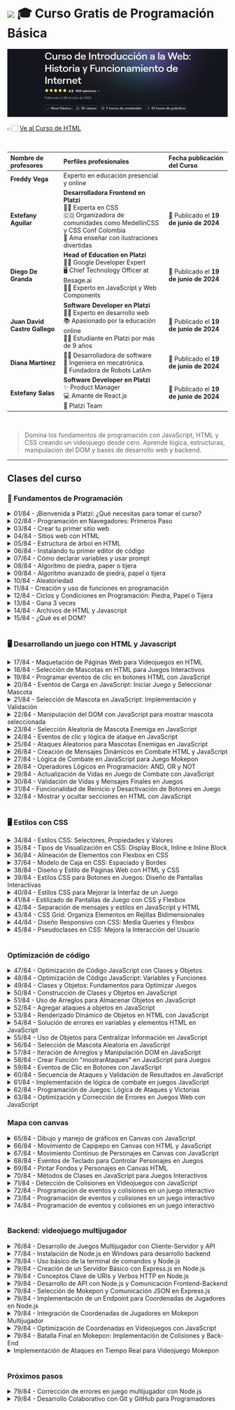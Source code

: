 
# <img width="32px" src="https://static.platzi.com/media/achievements/badge-piezas-programacion-basica-ede320eb-b1a9-4f1c-8b61-dd0502bbe4d3.png"/> 🎓 Curso Gratis de Programación Básica

<img src="./banners-cursos/curso01.jpg"/>

  <br/>

  👉🏻 [Ve al Curso de HTML](https://platzi.com/cursos/programacion-basica)
  
  <br/>

  | Nombre de profesores | Perfiles profesionales | Fecha publicación del Curso |
  | :--- | :--- | :--- |
  | **Freddy Vega** | Experto en educación presencial y online |
  | **Estefany Aguilar** | **Desarrolladora Frontend en Platzi** <br/> 👩‍💻 Experta en CSS <br/> 🇨🇴 Organizadora de comunidades como MedellínCSS y CSS Conf Colombia <br/> 🎨 Ama enseñar con ilustraciones divertidas | 📅 Publicado el **19 de junio de 2024** |
  | **Diego De Granda** | **Head of Education en Platzi** <br/> 👨‍🏫 Google Developer Expert <br/> 🖥️ Chief Technology Officer at Besage.ai <br/> 👨‍💻 Experto en JavaScript y Web Components | 📅 Publicado el **19 de junio de 2024** |
  | **Juan David Castro Gallego** | **Software Developer en Platzi** <br/> 👨‍💻 Experto en desarrollo web <br/> 📚 Apasionado por la educación online <br/> 👨‍🎓 Estudiante en Platzi por más de 9 años | 📅 Publicado el **19 de junio de 2024** |
  | **Diana Martínez** | 👩‍💻 Desarrolladora de software <br/> 🔧 Ingeniera en mecatrónica. <br/> 🤖 Fundadora de Robots LatAm | 📅 Publicado el **19 de junio de 2024** |
  | **Estefany Salas** | **Software Developer en Platzi** <br/> ✨ Product Manager <br/> 💻 Amante de React.js <br/> 💚 Platzi Team | 📅 Publicado el **19 de junio de 2024** |
  <br/>


> Domina los fundamentos de programación con JavaScript, HTML y CSS creando un videojuego desde cero. Aprende lógica, estructuras, manipulación del DOM y bases de desarrollo web y backend.

---

## Clases del curso

### 🗿 Fundamentos de Programación
<details>
  <summary>01/84 - ¡Bienvenida a Platzi: ¿Qué necesitas para tomar el curso?</summary>
  <br/>
</details>

<details>
  <summary>02/84 - Programación en Navegadores: Primeros Paso</summary>
  <br/>

  Si nos regalas solo unos minutos, podemos enseñarte a escribir tus primeras líneas de código 💚 Solo necesitas un navegador de Internet y la voluntad para intentarlo 😉 .

  ## **Abriendo la consola del navegador**

  Primero necesitamos un espacio dónde escribir código. Así que ve a tu navegador favorito (Google chrome, Edge, Firefox, Opera, o el que prefieras) y dirígete a la barra de direcciones (ese lugar donde escribes “`Platzi.com`”).

  Ahí, vas a escribir “**about:blank**” (sin las comillas). Eso hará que la pestaña donde lo escribiste quede vacía. Debería quedar un espacio totalmente blanco. Una vez ahí, vas a hacer **clic derecho** en el espacio en blanco y luego vas a hacer clic en un botón que diga “**inspeccionar**” (algunos navegadores lo llaman “inspect element”).

  Eso abrirá el **inspector de elementos**, un menú donde puedes ver la composición del sitio web dónde estás parado (muchos se espantan cuando lo abren por accidente dentro de un sitio web 😆 Más tarde puedes hacerlo por prueba si quieres 👍).

  El inspector se abre por defecto en una pestaña llamada “elementos” en la parte superior. Lo que estamos buscando está justo al lado: una pestaña llamada “**consola”.**

  Ahí es dónde empezarás a programar 😉

  ![Captura de pantalla que muestra cómo llegar a la consola](https://static.platzi.com/media/articlases/Images/Clase%2001%20-%201.png)

  ## **Tus primeras líneas de código**

  Haz clic en la consola y escribe lo mismo que te indico aquí abajo. **Recuerda pulsar [enter] luego de escribir cada línea para ver el resultado** 🙂

  ```jsx
  1 + 1   //[enter]

  9 - 5   //[enter]

  12 * 4  //[enter]

  30 / 5  //[enter]

  ```

  ![Captura de pantalla de cómo se ven estos cálculos en la consola](https://static.platzi.com/media/articlases/Images/Clase%2001%20-%202.png)

  Seguro ya notaste que puedes usar la consola como una especie de calculadora. Realiza algunos experimentos antes de continuar 😉

  ## **Variables**

  Ahora, ¿qué tal si probamos algo diferente? Ingresa el siguiente código en la consola:

  ```jsx
  a = 1       //[enter]

  b = 2       //[enter]

  c = a - b
  ```

  ¿Qué crees que ocurrirá cuando pulses [enter] en ese último comando? ¡Así es! La consola sustituirá “a” y “b” por sus valores numéricos, y los usará para calcular el valor de “c” 😃

  Esto ocurre porque, cuando la consola recibe el comando “a = 1”, tu computadora guarda en su memoria RAM que la letra “a” vale “1”.

  A esto lo llamamos crear una **variable,** y ocurre siempre que empleas el signo igual (=). En este escenario, a, b y c se convirtieron en variables y puedes emplearlas para calcular cosas más interesantes 🙂 De hecho, no tienes que limitarte a letras. Puedes crear variables tan locas como:

  ```jsx
  perros = 4

  gatos = 3

  totalMascotas = perros + gatos
  ```

  Ojo, en la consola, una vez que declaras una variable, basta con escribirla de nuevo para conocer de nuevo su valor. Prueba escribiendo solamente “c” y pulsando [enter] 😉

  Adelante, experimenta un poco antes de seguir leyendo 😁

  ## **Errores**

  Ahora, ¿crees que la consola solo sabe interpretar números? Probemos esta vez con algo de texto 🙂

  ```jsx
  d = texto
  ```

  Si pulsaste `[enter]` al escribir eso, probablemente la consola te arrojó un error 😅 Verás: la consola te permite darle instrucciones a tu computadora de forma directa. Pero si escribes algo que tu computadora no puede entender, entonces te va a arrojar un error.

  Este error que cometiste es un **error de sintaxis**, y ocurre cuando escribes algo que no sigue las reglas del lenguaje de programación que entiende tu computadora.

  En este caso, nos estamos comunicando con ella usando **JavaScript**. Y en JavaScript, el texto se escribe entre comillas (”).

  ## **Strings**

  Tu computadora no puede entender texto sin ayuda de programas o extensiones. Pero si puede entender caracteres, como letras y símbolos, y **secuencias de caracteres**, como palabras o contraseñas.

  A este tipo de datos se les conoce como **string**. Tu computadora los entiende del mismo modo que entiende a los números, y puedes hacer cosas con ellos como:

  ```jsx
  d = "Hola, "

  e = " ¿cómo estás?"

  profesor = "Freddy"

  f = d + profesor + e

  ```

  Realiza algunos experimentos antes de continuar.

  ## **Funciones**

  Las funciones son una herramienta adicional a nuestra disposición. Estas nos permiten decirle a nuestra computadora: “cuando recibas esta señal, por favor haz esto.”

  Por el momento no te explicaremos como crearlas. Pero si te enseñaremos a usarlas 😉

  El navegador tiene algunas funciones por defecto. Una de ellas se llama “alert()”. Para usarla prueba escribiendo este comando en la consola:

  ```jsx
  alert("¡Estoy programando!")
  ```

  En ese ejemplo, lo que hiciste fue ejecutar la función. Eso se hace escribiendo el nombre de la función (”alert”) seguido por paréntesis con una señal dentro. Esta señal se llama **parámetro.**

  Ojo, esos parámetros generalmente modifican el resultado cuando ejecutas una función. Tú decides cómo funciona cuando las creas, pero algunas funciones usan muchos parámetros, y pueden trabajar sin ningún parámetro.

  Por ejemplo, prueba con:

  ```jsx
  alert()

  ```

  Fíjate en que, **a pesar de no tener parámetros, igual tuvimos que usar los paréntesis**. Esto es importante. Si no usas los paréntesis, la computadora no entiende que quieres ejecutar una función. En cambio, se confunde y piensa que le estás hablando de una variable 😅

  ## **¿Cómo funciona la programación?**

  La consola del navegador es un espacio que nos permite comunicarnos directamente con nuestro computador a través de JavaScript. Cuando creas variables, tu computador guarda la información en la memoria RAM *(Random Access Memory)* dónde la guarda para que accedas a ella siempre que lo necesitas, y la borra al apagar la computadora.

  Todo esto de variables, funciones, strings y demás es lo que está detrás de los sitios web, apps para teléfonos, videojuegos, y todo tipo de software 🙂

  Felicidades por escribir tus primeras líneas de código 🤗 Realiza todos los experimentos que quieras, y nos vemos en la próxima clase para que aprendas a [crear tu primer sitio web](https://platzi.com/clases/3208-programacion-basica/51979-crea-tu-primer-sitio-web/) 😉

  ## **Resumiendo la clase**

  Pero antes de irnos, te dejaré este pequeño resumen para que puedas revisarlo en el futuro:

  💡 Puedes entrar a la **consola** siguiendo los siguientes pasos:

  1. Abre el navegador (Google Chrome, Edge, Firefox, Opera, o el que prefieras).
  2. Escribe “**about:blank**” en la barra de direcciones.
  3. Haz clic derecho en el espacio en blanco, y selecciona “**inspeccionar**” (algunos navegadores lo muestran como “inspect element”). Eso abre el **inspector de elementos**.
  4. dentro del inspector de elementos, dirígete a una pestaña llamada “**consola**”.

  💡 La consola del navegador te permite comunicarte directamente con tu computador a través de un lenguaje de programación llamado **JavaScript.**

  En su forma más básica, puedes utilizarlo para realizar operaciones matemáticas.

  💡 Las **variables** permite almacenar valores para usarlos luego en operaciones variadas y más complejas, sin necesidad de repetirlos una y otra vez.

  Más adelante aprenderás sus reglas de uso. Pero, por los momentos, puedes crearlas en la consola usando este formato:

  ```jsx
  [variable] = [valor]
  ```

  Por ejemplo:

  ```jsx
  a = 1
  ```

  💡 Las variables también pueden almacenar texto. Este tipo de datos se llaman **strings**, y puedes emplearlos siempre y cuando encierres el texto entre comillas.

  Por ejemplo:

  ```jsx
  profesor = “Freddy”
  ```

  💡 Las **funciones** nos permiten indicarle a la computadora que ejecute una serie de pasos cuando se le dé la señal. En esta clase no aprendimos a crearlas, pero si a utilizarlas usando la función “alert()” que viene por defecto con el navegador.

  Para usarla, solo tienes que escribir:

  ```jsx
  alert(”mensaje”)
  ```

  Esto funciona aunque el “mensaje esté en blanco. Pero es importante que escribas los paréntesis, o la función no se ejecutará.

  <aside>

  💡 _Los lenguajes de programación tienen reglas de escrituras. Si te equivocas, la computadora no entenderá lo que dices y te avisará mostrándote un error_.

  </aside>

  Los errores que derivan de errores de escritura en el código se llaman **errores de sintaxis** y son bastante comunes, en especial cuando estás aprendiendo a programar.
</details>


<details>
  <summary>03/84 - Crear tu primer sitio web</summary>
  <br/>
  Un **sitio web** funciona correctamente gracias a la participación de diversos tipos de archivos. Por lo tanto, antes de empezar a crear nuestro primer sitio web debemos repasar un concepto fundamental relacionado con **la estructura de los archivos**.

  Aunque en esta clase generaremos un solo archivo para lanzar nuestro primer sitio web, a lo largo del curso necesitarás crear otros tipos de archivos para su correcto funcionamiento.

  ## **Estructura de un archivo**

  Se trata de uno de los conceptos más fáciles de asimilar en el universo de los sistemas operativos. Nada más debes recordar alguno de tantos archivos que has creado desde que usas un computador.

  Es muy probable que hayas pensado que *carta.docx* o *dibujo.jpg* eran, simplemente, nombres de archivos. Resulta que en esa descripción observamos **la estructura de un archivo**.

  ### Nombre

  Debes tener claro que *nombre* es, apenas, una parte de la estructura de un archivo.

  Los nombres son personalizados y descriptivos. Solo **en algunos casos deberás asignar nombres predefinidos** para que sean leídos automáticamente, como, por ejemplo, cuando produces un sitio web. La página principal, por defecto, debe llamarse *index.html*.

  > Al asignar nombres a los archivos, debemos tener en cuenta una recomendación imprescindible como hispanohablantes: no utilizar caracteres especiales como tildes, comas o la eñe. Tampoco se deben emplear símbolos como &, $, %, !, o ". Por ejemplo, si debes crear una presentación en slides para una fecha especial, es mejor que definas el nombre de la siguiente manera: diaDelNino.pptx
  > 

  Tal como puedes darte cuenta en el ejemplo anterior, no uso ni tilde ni la eñe. Además, también debiste haber notado que no he dejado ningún espacio en el medio. En cambio, he utilizado letras mayúsculas.

  ### Punto (.)

  Por más diminuto que nos parezca, **el punto es un elemento importante dentro de la estructura de un archivo**.

  Este carácter **está presente en las estructuras de archivos de todos los sistemas operativos**. Tanto en Windows como en Mac, Linux, incluso, en Android se usa el punto después del nombre y antes de la extensión.

  ### Extensión

  La extensión de un archivo es el componente que nos permite distinguirlo antes de ejecutarlo. Por ejemplo, si la extensión es *pdf* o *mp4*, sabemos que el primero es un documento y que el segundo es un video. Gracias a la **extensión** conocemos anticipadamente qué aplicación ejecutará el archivo.

  Para el propósito del presente curso, tendremos en cuenta que un navegador como Chrome lee, entre otros archivos, aquellos cuya extensión es *html*. Por esta razón, el primer archivo que crearemos para lanzar un sitio web será uno que termine en *.html*. Pero, antes de todo, es necesario conocer acerca de esta tecnología.

  ## **¿Qué es HTML?**

  HTML es un lenguaje de marcado o de **etiquetas**. Gracias a las etiquetas escritas dentro del archivo .html, puedes ver esta página tal y como está. Las etiquetas html son, algo así, como instrucciones que el navegador debe decodificar. Viene del inglés *HyperText Markup Language*.

  Las traducciones al español tienen leves variaciones. Algunos le llaman “*lenguaje de etiquetas*” o “*marcas de hipertexto*”. Otros, simplemente, “*lenguaje de marcado*”. Un archivo con extensión *HTML* contiene texto plano. **HTML no es un archivo de texto enriquecido** como los que producimos en editores como Microsoft Word. Al crear un archivo HTML no podemos formatear su texto con subrayado o con **negrita** o con diferentes colores.

  En este punto ya te habrás preguntado, ¿por qué veo este texto en negrita y en cursiva en el navegador que solo lee archivos HTML, los cuales son archivos de texto plano?. No te preocupes que no se trata de un engaño, es una buena pregunta.

  La versión actual de HTML incorpora más de un centenar de etiquetas. En este curso utilizaremos algunas de las que más se implementan en un sitio web.

  ## **Configurando mi sistema operativo en modo profesional**

  Ahora que ya sabemos lo importante que son las **extensiones**, estas deben estar siempre visibles en nuestro sistema operativo. Además, en el entorno de la programación, **es una buena práctica tener a la vista las extensiones de los archivos que están en nuestro computador**.

  Por eso vamos a proceder a realizar la primera actividad de esta clase: **activar la función de *Mostrar las extensiones de los archivos*** en tu sistema operativo. Esta es una tarea muy sencilla, aunque varía de acuerdo a la versión de tu sistema operativo. Pero si trabajas en una versión reciente, el proceso es, aún, más sencillo.

  ## **Actividad de la clase**

  Después de que hayas realizado la tarea del paso anterior, realiza lo siguiente:

  1. Crea la carpeta *programar* en el escritorio o en la unidad de tu preferencia y ábrela.
  2. Haz clic secundario, selecciona *Nuevo*, luego *Documento de texto*. Borra todo el texto que te aparece por defecto, es decir el nombre del archivo, el punto y la extensión. Escribe pagina.html (recuerda que no se deben usar tildes).
  3. Haz clic secundario sobre el archivo pagina.html, luego en *Abrir con* y selecciona *Bloc de notas*. No debes abrir el archivo haciendo doble clic. Eso lo haremos después. Al hacer doble clic principal, seguramente el archivo lo abra el navegador predeterminado en tu sistema operativo que puede ser Chrome, Edge o Mozilla. En cualquiera de estos solo verás una página en blanco, puesto que todavía no has ingresado contenido al archivo pagina.html.
  4. Después de abrir el archivo en el *Bloc de notas*, escribe las siguientes líneas de código:

  ```html
  <h1>Mi primer sitio web</h1>
  Hola <strong>querida</strong> clase
  ```

  En este ejemplo observa atentamente aquello que está entre los signos de menor que (<) y mayor que (>). Tanto los signos como lo que está dentro de ellos, conforman una etiqueta.

  1. Ahora guarda los cambios, vuelve a la carpeta *programar* y abre el archivo pagina.html haciendo doble clic.

  Así como estás viendo tu archivo, ya no en el *Bloc de notas*, sino en el navegador, es como puedes comprender poco a poco la manera en que funcionan las etiquetas html.

  En el navegador no observas los signos de menor que y mayor que ni lo que está dentro de estos. Lo que sí ves es texto que tiene un mayor tamaño que otro. Esto se debe a que la etiqueta *h1* viene de Header o título o encabezado. El *1* se relaciona con la jerarquía del título. Si deseas ver subtítulos en tu sitio web, debes insertar la etiqueta *h2*. Ten en cuenta que html tiene hasta la etiqueta *h6*.

  Continúa viendo la siguiente clase de este curso para que conozcas muchas más etiquetas html incluyendo las que debes insertar obligatoriamente en tu sitio web.
</details>


<details>
  <summary>04/84 - Sitios web con HTML</summary>
  <br/>

  Seguro ya sabes que un sitio web es, en su forma más básica, un archivo HTML. Ahora, acompáñame a descubrir el funcionamiento de este lenguaje, y cómo puedes usarlo para empezar a crear sitios web 🙂.

  ## **Fundamentos de HTML**

  El **lenguaje de marcas de hipertexto (HTML)** tiene reglas como cualquier otro lenguaje. Y no son tan complicadas cuando te tomas el tiempo para explorarlas poco a poco 😉

  ### 1️⃣ En HTML la información se organiza con etiquetas

  Estas consisten en una palabra o una letra encerradas entre los símbolos “<” y “>”.

  Ej:

  ```html
  <title>
  ```

  ### 2️⃣ Cada pieza contenida en tu sitio web la encierran etiquetas de apertura y de cierre

  Las etiquetas de cierre tienen un “/” antes de la palabra o letra que compone la etiqueta.

  Ej:

  ```html
  <title>Este es el texto que aparece en la pestaña del navegador</title>

  ```

  ### 3️⃣ Las etiquetas se escriben sin espacios internos ni mayúsculas

  Un error de este estilo (de sintaxis) puede causar que el navegador no entienda la etiqueta.

  ### 4️⃣ Existen algunas etiquetas que se cierran a sí mismas

  Estas generalmente **no tienen contenido**, así que empiezan y terminan con la etiqueta de apertura. Sin embargo, son muy útiles para introducir metadatos, organizar elementos de la página, o importar elementos de otras fuentes.

  [Solo hay 14 de estas etiquetas](https://www.tutorialstonight.com/self-closing-tags-in-html#:~:text=%3Carea%3E%20%2D%20HTML,for%20the%20browsers). Pero las más comunes son:

  | **Etiqueta** | **Uso** |
  | --- | --- |
  | `<br>` | Introduce un salto de línea en la página. |
  | `<img>` | Introduce imágenes a tu sitio web. |
  | `<input>` | Introduce elementos para que el usuario te de información (cómo botones, campos de texto, listas desplegables, entre otros). |
  | `<link>` | Se usa mucho para cargar hojas externas de estilos (archivos “.css”) para definir los estilos de tu sitio web. |
  | `<meta>` | Se usa para darle metadata a tu sitio web (para que el navegador y buscadores cómo google puedan trabajar mejor con él). |

  <aside>
  💡Ojo, hay una variante de HTML llamada XHTML que requiere que estas etiquetas terminen en “/>”. Por ese motivo, muchos developers acostumbran a terminar estas etiquetas de esa manera, incluso en el HTML común y corriente.

  </aside>

  Esto no es obligatorio en el HTML que tú estás aprendiendo ahora, pero es bueno que lo tengas en mente para cuando trabajes con otros developers 👍

  Ej:

  ```html
  <meta charset=""utf-8"" />

  <img src=""./assets/img/Logo.svg"" alt=""Logo de Batata Bit"" />
  ```

  ### 5️⃣ Hay etiquetas cuyo trabajo es contener otras etiquetas

  Cuando esto ocurre, se acostumbra usar la “indentación” de código para distinguir la jerarquía de las etiquetas.

  En palabras más simples: Solo tienes que pulsar la tecla “tab” en las etiquetas hijo para que estas se muevan un poquito hacia la derecha. Eso te ayudará a distinguir a los padres de los hijos con mayor facilidad.

  Ej:

  ```html
  <picture class=""logo"">
      <img src=""./assets/img/Logo.svg"" alt=""Logo de Batata Bit"" />
  </picture>

  ```

  ### 6️⃣ Muchas etiquetas HTML utilizan **atributos**

  Estos son información adicional que se agrega en la etiqueta de apertura para personalizar sus propiedades y funcionalidad.

  Estos siguen el siguiente patrón:

  NombreDelAtributo=”ValorDelAtributo”

  Aprenderás más sobre los atributos poco a poco. Por ahora lo importante es que sepas que existen 👍

  Por cierto, en HTML, la combinación de etiquetas, atributos y contenido recibe el nombre de **elemento**.

  ![Partes de un elemento HTML](https://static.platzi.com/media/articlases/Images/Clase%204%20-%201.png)

  ### 7️⃣ Puedes encontrar una lista completa de las etiquetas HTML que puedes usar

  Con explicaciones y ejemplos de uso, en [este sitio web](https://htmlreference.io/).

  También puedes encontrarlas en referencias oficiales como las de [W3Schools](https://www.w3schools.com/tags/) o [Mozilla Developers](https://developer.mozilla.org/en-US/docs/Web/HTML/Element).

  Las más comunes para escribir son:

  | **Etiqueta** | **Uso** |
  | --- | --- |
  | `<p>` | “Paragraph”, te permite introducir párrafos. |
  | `<a>` | “Anchor”, te permite introducir hipervínculos. |
  | `<b>` | “Bold”, te permite escribir en negritas. |
  | `<i>` | “Italics”, te permite escribir en cursiva. |
  | `<u>` | “Underline”, te permite escribir texto subrayado. |
  | `<ul>` | “Unordered list”, te permite crear una lista desordenada (con puntitos) |
  | `<ol>` | “Ordered list”, te permite introducir una lista ordenada (con números o letras). |
  | `<li>` | “List item”, se colocan dentro de un `<ul>` o un `<ol>`, y se convierten en los elementos de la lista. |
  | `<h1>`, `<h2>`, `<h3>`, `<h4>`, `<h5>`, `<h6>` | “Heading”, insertan títulos y subtítulos en tu sitio web. El número que acompaña a la “h” representa el nivel del título, dónde h1 tiene la mayor jerarquía. |

  ### 8️⃣ Recuerda, **los archivos HTML cargan de arriba hacia abajo, un elemento tras otro**

  Esto significa que el orden en el que escribas el HTML sí importa. Esos son todos por ahora 😁 Recuerda experimentar un poco con las etiquetas que conociste el día de hoy 😉

  Para profundizar un poco más, no te pierdas de la siguiente clase: [Estructura de árbol en HTML](https://platzi.com/clases/3208-programacion-basica/51981-estructura-arbol-html/).

  </details>

  <details>
    <summary>05/84 - Estructura de árbol en HTML</summary>
    <br/>

    El lenguaje de marcas de hipertexto (HTML) se caracteriza porque su estructura es como la de un árbol 🙂 ¿Te animas a aprender cómo funciona? 😉

  Imagina que cada etiqueta es una rama, y que el contenido son hojas. Por lo tanto, algunas etiquetas nacerán dentro de otras etiquetas, y podrías encontrar contenido en alguna de las etiquetas más pequeñas 😉 Ahora, explorémoslas en orden para que entiendas a qué me refiero.

  ## **La regla: `<!DOCTYPE html>`**

  Primero, cada archivo HTML empieza con una etiqueta que se cierra sola. Esto es una convención y no modifica el contenido del sitio, pero es importante que empieces con ella.

  ```html
  <!DOCTYPE html>
  ```

  ## **El árbol: `<html>`**

  Debajo encontrarás el tronco del árbol: la etiqueta `<html>`. Todo el contenido del sitio va dentro de esta etiqueta, y está viene con un atributo que indica el idioma en que está escrito el sitio web.

  ```html
  <!DOCTYPE html>
  <html lang="es">

  </html>

  ```

  Después, el árbol se abre hacia dos secciones principales: la primera es `<head>`, dónde encontrarás la metadata del sitio web. Esta sección te ayudará a decirle al navegador cómo va a mostrar tu sitio web, y también te permite darle información a buscadores como google para que sepan cómo mostrar tu sitio.

  Y la segunda rama principal es `<body>`, donde introducirás el contenido que los usuarios van a ver cuando visiten tu sitio web.

  ```html
  <!DOCTYPE html>
  <html lang="es">
      <head>

      </head>
      <body>

      </body>
  </html>
  ```

  ## **Las raíces: `<head>`**

  La etiqueta `<head>` se parece mucho a las raíces de un árbol: el usuario no puede verlas, pero son fundamentales para que el sitio web funcione.

  Suele contener muchas etiquetas `<meta>` que revelan información sobre el sitio web al navegador y a buscadores como Google.

  También incluye la etiqueta `<title>` que tiene el título del sitio web (que aparece en la pestaña del navegador), y al menos una etiqueta <link> que carga la hoja de estilos de tu sitio web (el archivo “.css”; esto es lo que organiza los elementos de tu sitio web y les da forma y color).

  Aquí abajo te dejo un ejemplo muy común de lo que puedes encontrar en un `<head>`.

  ```html
  <!DOCTYPE html>
  <html lang="es">
      <head>
          <meta/>
          <meta/>
          <meta/>
          <title></title>
          <meta/>
          <link/>
      </head>
      <body>

      </body>
  </html>
  ```

  ## **Las ramas, hojas y flores: `<body>`**
  Mientras tanto, la etiqueta `<body>` contiene todo lo que el usuario puede ver en el sitio web, y también aquello con lo que puede interactuar. Esta puede ser tan compleja y diversa como las ramas de un arbol.

  Si has visitado un sitio web antes, seguro habrás notado que está construido en diferentes secciones, y las más comunes son `<header>`, `<main>`, `<aside>` y `<footer>`.

  ![Estructura común de un sitio web](https://static.platzi.com/media/articlases/Images/Clase%204%20-%202.png)

  ### La etiqueta `<script>`

  Además de esos 4, se acostumbra agregar una etiqueta `<script>` al final de `<body>`. Esta es la que tiene todo el código en JavaScript que introduces en tu sitio web para que haga cosas divertidas 😉

  Probablemente pensaste que esta etiqueta se coloca en `<head>` debido a que su contenido no se muestra al usuario. Y estás en lo cierto 🙂 En realidad funciona por igual tanto en `<head>` como en `<body>`. Pero, antes de decidir dónde colocarla, quiero que pienses en esto:

  ¿Recuerdas que **los archivos HTML cargan progresivamente de arriba a abajo**? Pues, por lo general, el usuario no interactúa con el sitio web hasta que este termina de cargar. Así que dejar `<script>` al final de `<body>` permite que tu sitio web cargue todo el aspecto visual antes de cargar su programa 😉

  Al final queda de tu parte (o de tu equipo de trabajo) decidir dónde colocar `<script>`. Pero es una práctica común dejarlo al final de `<body>` para que el sitio web se muestre más rápido al usuario 🙂

  ```html
  <!DOCTYPE html>
  <html lang="es">
      <head>

      </head>
      <body>
          <header>

          </header>
          <main>

          </main>
          <footer>

          </footer>
          <script></script>
      </body>
  </html>
  ```

  ### HTML semántico

  En este punto, ya puedes introducir etiquetas comunes de escritura como `<p>` o `<ol>`. Sin embargo, existen otras etiquetas que suelen usarse dentro de `<body>` para ordenar aún más la información, lo que beneficia a la accesibilidad, al posicionamiento de tu sitio web en buscadores, y en ocasiones también a la aplicación de estilos.

  Algunas etiquetas comunes de este estilo son:

  | **Etiqueta** | **Uso** |
  | --- | --- |
  | `<nav>` | Se usa para identificar el panel de navegación del sitio, dónde están los links al resto del contenido de tu sitio web. |
  | `<section>` | Se usa para separar un elemento html en secciones, cada una con un propósito. |
  | `<article>` | Se usa para identificar artículos individuales dentro de un sitio web. Se usa mucho para identificar entradas de un blog. |
  | `<figure>` | Se usa como un contenedor de imágenes, para manipular su tamaño con mayor facilidad en CSS, y para agregar un pie de foto. |
  | `<div>` | Este es un comodín. Es un contenedor que puede tener lo que sea dentro. Pero no beneficia la accesibilidad o el posicionamiento en buscadores. |

  Aquí abajo tienes un ejemplo de una estructura de HTML básica sin contenido. Verás que no es tan compleja luego de que conoces los elementos que la componen 😁

  ```html
  <!DOCTYPE html>
  <html lang="es">
      <head>
          <meta/>
          <meta/>
          <meta/>
          <title>Batata Bit</title>
          <meta/>
          <link/>
      </head>
      <body>
          <header>
              <nav>
              </nav>
          </header>
          <main>
              <section>
                  <article>
                  </article>
              </section>
          </main>
          <footer>
              <figure>
                  <img/>
              </figure>
          </footer>
          <script></script>
      </body>
  </html>

  ```

  Por cierto, abajo te dejé el mismo código, pero con atributos 😁 Como hay más texto, quizás pienses que es más “temible” cuando los tiene. Pero la realidad es que los atributos no cambian la estructura, solo agregan información 🙂

  Dale un vistazo para que te vayas acostumbrando a como se ven. Cuando empieces a usarlos te familiarizarás mucho más con ellos 😉

  ```html
  <!DOCTYPE html>
  <html lang="es">
      <head>
          <meta charset="utf-8" />
          <meta name="description" content="La próxima revolución en el intercambio de criptomonedas, Batatabit te ayuda a navegar entre los diferentes precios y tendencias" />
          <meta name="robots" content="index, follow" />
          <title>Batata Bit</title>
          <meta name="viewport" content="width=device-width, initial-scale=1.0" />
          <link rel="stylesheet" href="./styles/mobile.css" />
      </head>
      <body>
          <header class="header">
              <nav>
              </nav>
          </header>
          <main class="main">
              <section class="added-value">
                  <article class="added-value__cards--save-time">
                  </article>
              </section>
          </main>
          <footer>
              <figure class="footer__logo">
                  <img src="./assets/img/FooterLogo.svg" alt="El logo de batatabit" />
              </figure>
          </footer>
          <script src="./src/index.js"></script>
      </body>
  </html>

  ```

  Experimenta un poco con las etiquetas que conociste el día de hoy, y luego continúa tu aprendizaje aprendiendo a instalar tu primer editor de código: [Visual Studio Code](https://platzi.com/clases/3208-programacion-basica/51982-visual-studio-code/).

</details>


<details>
  <summary>06/84 - Instalando tu primer editor de código</summary>
  <br/>

  Si vas a aprender a programar, necesitas un editor de código. Pero ¿Por qué usar uno? ¿Cuál elegir? ¿Y cómo instalarlo? Quédate conmigo y respondamos todas esas preguntas 😉.

  ## **¿Qué es un editor de código?**

  En pocas palabras, un editor de código es un software que te permite escribir y editar código **en texto plano**, a la vez que te brinda herramientas varias para facilitar tu proceso de trabajo.

  El código se escribe en **texto plano**. Es decir, texto simple y sin ningún tipo de formato (como negritas, cursivas y variedades de tamaño o color). Por lo tanto, no puedes escribir código usando software dedicado a aplicar estos formatos en cartas y documentos (como Microsoft word, Google docs, o Pages).

  Así que necesitas un software especializado que te permita escribir texto plano, pero que al mismo tiempo te brinde herramientas para facilitar tu proceso de trabajo. Algunas de estas herramientas son: detector de errores en el código, herramientas para autocompletar, buscar y reemplazar; resaltados varios para facilitar la lectura del código, entre otros.

  Además. algunas de estas herramientas admiten la instalación de extensiones que permiten personalizar y ampliar aún más las capacidades del editor de código. Van desde asistencia con colores y resaltados, a herramientas de comunicación de equipos dentro del editor de código como [CodeStream](https://www.codestream.com/).

  ## **¿Qué editor de código instalo primero?**

  Si estás siguiendo este curso, te recomendamos que empieces probando [Visual Studio Code](https://code.visualstudio.com/).

  Existen muchos editores de código en el mercado, y la mayoría son gratuitos (incluyendo el block de notas o el “notepad” que viene con tu computadora). Sin embargo, Platzi eligió esta para ti porque es gratuita, corre en windows, mac y Linux; y es una de las mejor valoradas en el entorno profesional al momento de lanzar este curso (2022).

  ## **¿Cómo instalar Visual Studio Code?**

  1. Entra al sitio web oficial de [Visual Studio Code](https://code.visualstudio.com/) y descárgalo para tu sistema operativo.
  2. Ejecuta el instalador que se descargó en tu computadora.
  3. Acepta los términos y condiciones (si estás de acuerdo).
  4. Luego tendrás que indicarle al instalador si deseas que realice alguna tarea adicional (abajo te explico qué significan estas opciones), y le das a siguiente.
  5. Finalmente, esperas a que termine la instalación y le das finalizar 🙂

  ### Tareas adicionales durante la instalación de Visual Studio Code

  Te recomendamos habilitar las siguientes opciones: te recomendamos:

  1. Crear el acceso directo en el escritorio (para que puedas abrirlo desde el escritorio con facilidad).
  2. Agregar la acción “abrir en code” a los menu contextuales de archivo y de directorio (Esto te permite abrir archivos y carpetas desde el menú que se abre cuando haces click derecho en ellos).
  3. Registrar Code como editor para los tipos de archivo admitidos (para que tu computadora abra los archivos con Visual Studio Code en lugar del Notepad).
  4. Agregarlo al PATH (para que puedas abrir tus archivos y carpetas fácilmente desde la [terminal y línea de comandos](https://platzi.com/cursos/terminal/)).

  Estas opciones te beneficiarán en tu carrera cómo programador, especialmente si Visual Studio Code se convierte en tu editor de texto preferido.

  ![Vista de la ventana de "Tareas Adicionales" durante la instalación de Visual Studio Code (2022)](https://static.platzi.com/media/articlases/Images/Clase%206%20-%201.png)

  ## **Usando Visual Studio Code por primera vez**

  Solo la práctica te hará un maestro en Visual Studio Code. Sin embargo, déjame darte algunas nociones clave para que empieces a usarlo ahora mismo 👍

  ![Primera impresión de la ventana de Visual Studio Code (2022)](https://static.platzi.com/media/articlases/Images/Clase%206%20-%202.png)

  1. VSCode emplea ventanas al igual que el navegador de internet. Puedes trabajar con varios archivos a la vez desde la misma ventana.
  2. Por defecto, VSCode suele mostrar una ventana de bienvenida y otra con las mejoras de la última versión instalada. Puedes cerrarlas cuando quieras.
  3. Por defecto, VSCode te preguntará si confías en los autores de los archivos que intentes abrir. Esta es una medida de seguridad normal, y se toma para protegerte de archivos ejecutables que puedan puedan perjudicar tu computador.
  4. VSCode tiene un menú superior muy similar a los de otros software, pero también tiene un menú a la izquierda que se distingue por íconos en lugar de palabras. Estos despliegan un panel lateral con diferentes funcionalidades.
  - El primer botón es el explorador de archivos. Si decides abrir una carpeta entera con VSCode, este panel te permite navegar fácilmente por los diferentes archivos que se encuentran dentro de la carpeta.
  - El segundo botón es un buscador. Te permite buscar palabras en cualquiera de los archivos de la carpeta que tienes abierta (y resalta todas sus iteraciones).
  - El tercero tiene que ver con un software de control de versiones (algo indispensable para programar profesionalmente. Más información en el [Curso Profesional de Git y Github](https://platzi.com/cursos/git-github/)).
  - El cuarto es una herramienta interna de VSCode para correr y detectar bugs en el código.
  - El quinto abre un panel dónde podrás buscar e instalar extensiones para tu editor de código.
  1. El editor de VSCode tiene tema oscuro por defecto para que distingas la implementación de colores dentro del código.
  2. VSCode cuenta el número de líneas del archivo que tengas abierto. También destaca la indentación de código, y aplica un código de colores al texto del archivo (que depende de la extensión del archivo).
  3. VSCode emplea una vista miniatura del código en el extremo derecho de la ventana. Puedes usar este para navegar fácilmente por tu código.
  4. Puedes hacer zoom para aumentar el tamaño del código y facilitar su lectura. Puedes lograrlo pulsando Ctrl→”+” y Ctrl→”-”

  ## **Bonus: utf-8**

  El navegador no puede leer acentos y letras “ñ” si no indicas esto en el HTML.

  Es probable que ya te hayas dado cuenta de que estos acentos no se muestran bien cuando cargas el archivo HTML común y corriente en tu navegador. Esto se debe a que los acentos no pertenecen al set de caracteres que carga por defecto el HTML.

  Para usar caracteres comunes del español (como acentos y la letra “ñ”), necesitas activar el Unicode Transformation Format 8 (UTF-8) en tu archivo HTML colocando la siguiente etiqueta `<meta>` en el `<head>` de tu archivo:

  ```html
  <meta charset="utf-8" />
  ```

  Esta se ve así dentro del código:

  ```html
  <!DOCTYPE html>
  <html lang="es">
      <head>
          <meta charset="utf-8" />
      </head>
      <body>

      </body>
  </html>
  ```

  ¿Qué tal si creas un nuevo archivo HTML, pero esta vez desde Visual Studio Code? 🙂

  Experimenta un poco, y nos vemos a continuación en la siguiente clase: [Como declarar variables y usar prompt](https://platzi.com/clases/3208-programacion-basica/51983-prompt/) 😉

</details>



<details>
  <summary>07/84 - Cómo declarar variables y usar prompt</summary>
  <br/>

  Estos dos procesos pueden ser muy útiles cuando estás aprendiendo a programar.

  ## **Cómo declarar variables en JavaScript**

  Sin complicarnos mucho, puedes declarar una variable en JavaScript escribiendo lo siguiente:

  1. La palabra reservada “let”.
  2. El nombre que quieres para tu variable.
  3. El signo “=” para asignar un valor a ese nombre.
  4. El valor que quieres para la variable. Puede ser texto (strings), números, y otras cosas que aprenderás si profundizas un poco más en JavaScript.

  ```jsx
  let a = 1;
  ```

  “Declarar una variable” consiste en reservar un nombre en la memoria de la computadora y asignarle el valor que tú indiques.

  En JavaScript (el lenguaje que entienden los navegadores de internet) hay varias formas de declarar una variable. Sin embargo, cuando estas empezando, puedes declarar variables con “let” sin mayor problema 👍

  ## **Uso de promt()**

  “Prompt()” es una función nativa del navegador. Cuando la usas, esta dispara una pequeña ventana con el texto que indiques entre los paréntesis, dónde le pide al usuario que te entregue alguna información. Por lo tanto, podemos usarla para obtener información del usuario y usarla en otro lugar.

  Ejemplo:

  ```jsx
  let nombre = "";
  nombre = prompt("¿Cuál es tu nombre?");
  alert(nombre + ", Bienvenido a Platzi :)");
  ```

  Prueba a correr ese código en el navegador para que veas lo que ocurre, y animate a experimentar un poco con lo que aprendiste aquí 😊

  Luego, pasa con confianza a la siguiente clase: [Algoritmo de piedra, papel o tijera](https://platzi.com/clases/3208-programacion-basica/51984-algoritmo-de-piedra-papel-o-tijera/).

</details>

<details>
  <summary>08/84 - Algoritmo de piedra, paper o tijera</summary>
  <br/>

  Ahora que conoces lo más básico de programar ¿te animas a crear un pequeño juego de piedra papel o tijera con tu navegador?

  Esta clase requiere que sepas lo fundamental sobre crear archivos HTML y escribir código JavaScript. Si aún no lo sabes, entonces visita [la primera clase del curso](https://platzi.com/clases/3208-programacion-basica/52069-que-es-platzi/) y empieza desde allí 🙂 Esta es la clase número 9 del curso gratis de programación básica de Platzi 💚

  ## **Tips para aprender a programar**

  Ahora, antes de empezar, déjame darte algunos tips que seguro te ayudarán 😉

  ### Escribe comentarios con “//”

  La computadora ignora todo lo que escribas después de un “//” en una línea de código. Así que puedes usar esto para dejar mensajes útiles para ti (o tus compañeros) a lo largo del código.

  Por ejemplo:

  ```jsx
  //RECOGIENDO LA ELECCIÓN DEL JUGADOR
  let eleccionJugador = prompt(); // Aquí el jugador elije piedra, papel o tijera

  ```

  ### Nombra variables

  Se recomienda fuertemente usar nombres que dejen claro el propósito de la variable. Evita usar nombres sencillos como “a”, porque puedes olvidar que es lo que hace cuando trabajas con muchas variables a la vez.

  La práctica más común es utilizar nombres compuestos por varias palabras en Camel Case (sin espacios, empezando en minúscula, y colocando en mayúscula la inicial de todas las palabras después de la primera).

  Ojo, recuerda no emplear acentos ni “ñ” en tu código para evitar errores de lectura.

  Por ejemplo:

  ```jsx
  eleccionUsuario
  nombreUsuario
  primerApellidoUsuario
  fechaNacimientoUsuario
  ```

  ### Utiliza condicionales

  Si lo piensas bien, el juego de piedra, papel y tijera requiere de condiciones como “si el jugador elije piedra y la computadora elije piedra, entonces el jugador gana”.

  Para hacer eso en JavaScript debes seguir una formula sencilla:

  ```jsx
  if ( variableAComparar == ValorDeComparacion ) {
      //Código a ejecutar si la condición se cumple
  }
  else if ( variableAComparar == ValorDeComparacion2 ) {
      //Código a ejecutar si la condición 1 no se cumple, pero la segunda sí
  }
  else ( variableAComparar == ValorDeComparacion3 ) {
      //Código a ejecutar si ninguna condición se cumple
  }
  ```

  En resumen:

  1. Usas `if` para evaluar la primera condición. `else if`, para evaluar más condiciones si la primera no se cumple, y `else` para decir lo que ocurrirá si ninguna otra condición se cumple.
  2. Entre los paréntesis escribes la condición que deseas evaluar. Por lo general se compara una variable con un valor.
  3. Recuerda que `=` se utiliza para asignar valores a las variables. Si deseas comparar variables con valores dentro de un `if`, entonces debes emplear un `==`. También puedes emplear un `===`si quieres comparar tanto el valor como el tipo de dato (número, string, o *boolean).
  4. El código que escribas entre `{}` es el código que se va a ejecutar si la condición entre paréntesis se cumple.

  💡 Los datos tipo **Boolean** son datos “Verdadero o falso”. Puedes escribirlos como `true` / `false` o 1 / 0. Por lo regular son muy útiles 👍

  ## **Escribiendo el algoritmo**

  Esto lo vamos a hacer en dos partes. Y lo primero es crear el archivo HTML dónde vamos a escribir nuestro código, abrirlo en nuestro editor de código, y escribir la base en HTML.

  Intenta hacerlo sin ayuda 😉 Y si te pierdes, aquí te dejo el código que deberías preparar de primeras.

  ```html
  <!DOCTYPE html>
  <html>
      <head>
          <meta charset="utf-8" />
          <title>Algoritmo piedra, papel o tijera</title>
          <script>

          </script>
      </head>
      <body>
          <h1>Piedra, papel o tijera</h1>
      </body>
  </html>
  ```

  Luego escribiremos un código que nos permita saber si el jugador elije piedra papel o tijera. Intenta crear una variable que capture la elección del jugador usando un `prompt()`. Explícale que escriba 1 para piedra, 2 para papel o 3 para tijera, y luego recuérdale el número que eligió con un `alert()`.

  Intenta hacerlo sin ver la solución. Cuando termines, compara lo que obtuviste con el código de abajo y sigue leyendo:

  ```html
  <!DOCTYPE html>
  <html>
      <head>
          <meta charset="utf-8" />
          <title>Algoritmo piedra, papel o tijera</title>
          <script>
              //OBTENIENDO LA ELECCIÓN DEL JUGADOR
              let eleccionDelJugador = 0;
              eleccionDelJugador = prompt("Elige: 1 para piedra, 2 para papel, 3 para tijera");
              alert("Elegiste " + jugador);
          </script>
      </head>
      <body>
          <h1>Piedra, papel o tijera</h1>
      </body>
  </html>
  ```

  Bien, ahora probemos con la condición. Primero convierte el recordatorio en un comentario. Vamos a crear un recordatorio más preciso, uno que le diga al usuario si eligió piedra, papel, tijera, o algo más.

  Para hacerlo, inicia una condición dónde vas a hacer tres comparaciones. Primero usa un `if` para evaluar si el jugador eligió piedra. Si lo hizo, envíale un `alert()` indicándole que eligió piedra. Luego usa un par de `else if` para evaluar si eligió papel o tijeras, y envíale un `alert()` en cada uno informándole de su decisión.

  Finalmente, emplea un `else` para evitar que el jugador quiera pasarse de listo al escribir algo que no sea 1, 2 o 3. En ese caso, envíale un `alert()` indicándole que elija 1, 2 o 3 (o juegale una broma. Es tu juego después de todo 😉).

  Intenta hacerlo por tu cuenta. Y cuando termines, compáralo con el código de abajo antes de continuar.

  ¡Recuerda probar tu código en el navegador y pulirlo hasta que funcione!

  ```html
  <!DOCTYPE html>
  <html>
      <head>
          <meta charset="utf-8" />
          <title>Algoritmo piedra, papel o tijera</title>
          <script>
              //OBTENIENDO LA ELECCIÓN DEL JUGADOR
              let eleccionDelJugador = 0;
              eleccionDelJugador = prompt( "Elige: 1 para piedra, 2 para papel, 3 para tijera" );
              // alert( "Elegiste " + jugador );

              //INFORMANDO LA ELECCIÓN DEL JUGADOR
              if ( eleccionDelJugador == 1 ) {
                  alert( "Elegiste piedra" );
              }
              else if ( eleccionDelJugador == 2 ) {
                  alert( "Elegiste papel" )
              }
              else if ( eleccionDelJugador == 3 ) {
                  alert( "Elegiste tijera" )
              }
              else {
                  alert( "Elegiste otra cosa, así no puedes jugar >-<" )
              }
          </script>
      </head>
      <body>
          <h1>Piedra, papel o tijera</h1>
      </body>
  </html>
  ```

  Dejémoslo hasta aquí por ahora. Intenta reproducir este código por tu cuenta ahora que sabes cómo funciona. Y cuando estés listo, acompáñame a terminar este pequeño juego en: [Algoritmo avanzado de piedra, papel o tijera](https://platzi.com/clases/3208-programacion-basica/51985-algoritmo-avanzado-de-piedra-papel-o-tijera/)

</details>

<details>
  <summary>09/84 - Algoritmo avanzado de piedra, papel o tijera</summary>
  <br/>
  
  Ya construimos la base de nuestro juego de piedra, papel o tijera. Ahora pongámoslo a funcionar. Esta es la segunda parte del ejercicio de [programar un juego de piedra, papel o tijera](https://platzi.com/clases/3208-programacion-basica/51984-algoritmo-de-piedra-papel-o-tijera/) que planteamos la clase anterior. Visita la clase si deseas ver cómo llegamos hasta aquí 😉

  ## **¿Dónde nos quedamos?**

  Aquí nos quedamos. Compáralo con tu código, o construye el tuyo para continuar la clase 🙂

  > 💡 Ojo, no copies y pegues si no lo has hecho aún. Al contrario, aprovecha la oportunidad para practicar 😉
  > 

  Sin embargo, si tienes problemas para visualizarlo por el tamaño de la ventana, prueba copiandolo y pegandolo en un archivo HTML diferente al tuyo en Visual Studio Code. Ahí deberías poder verlo bien 👍

  ```html
  <!DOCTYPE html>
  <html>
      <head>
          <meta charset="utf-8" />
          <title>Algoritmo piedra, papel o tijera</title>
          <script>
              //OBTENIENDO LA ELECCIÓN DEL JUGADOR
              let eleccionDelJugador = 0;
              eleccionDelJugador = prompt( "Elige: 1 para piedra, 2 para papel, 3 para tijera" );
              // alert( "Elegiste " + jugador );

              //INFORMANDO LA ELECCIÓN DEL JUGADOR
              if ( eleccionDelJugador == 1 ) {
                  alert( "Elegiste piedra" );
              }
              else if ( eleccionDelJugador == 2 ) {
                  alert( "Elegiste papel" )
              }
              else if ( eleccionDelJugador == 3 ) {
                  alert( "Elegiste tijera" )
              }
              else {
                  alert( "Elegiste otra cosa, así no puedes jugar >-<" )
              }
          </script>
      </head>
      <body>
          <h1>Piedra, papel o tijera</h1>
      </body>
  </html>

  ```

  ## **La elección de la computadora**

  Necesitamos un oponente para este juego, así que primero debemos trabajar en la elección de la computadora.

  Lógico quieres que la computadora elija una opción al azar para el juego. Pero eso lo construiremos en la clase de [aleatoriedad](https://platzi.com/clases/3208-programacion-basica/51986-aleatoriedad/) 😉 Mientras tanto, usa comentarios y espacios para crear un apartado dónde escribiremos este código más tarde; y escribe en una línea que la computadora. Elige una de las tres opciones (puede ser la que tú quieras, con los números que empleamos para la elección del jugador).

  ¿Ya lo hiciste? Inténtalo por tu cuenta, y luego compáralo con el código aquí abajo 😉

  ```html
  <!DOCTYPE html>
  <html>
      <head>
          <meta charset="utf-8" />
          <title>Algoritmo piedra, papel o tijera</title>
          <script>
              //OBTENIENDO LA ELECCIÓN DEL JUGADOR
              let eleccionDelJugador = 0;
              eleccionDelJugador = prompt( "Elige: 1 para piedra, 2 para papel, 3 para tijera" );
              // alert( "Elegiste " + jugador );

              //INFORMANDO LA ELECCIÓN DEL JUGADOR
              if ( eleccionDelJugador == 1 ) {
                  alert( "Elegiste piedra" );
              }
              else if ( eleccionDelJugador == 2 ) {
                  alert( "Elegiste papel" )
              }
              else if ( eleccionDelJugador == 3 ) {
                  alert( "Elegiste tijera" )
              }
              else {
                  alert( "Elegiste otra cosa, así no puedes jugar >-<" )
              }

              //OBTENIENDO LA ELECCIÓN DEL COMPUTADOR
              let eleccionDelComputador = 1;

          </script>
      </head>
      <body>
          <h1>Piedra, papel o tijera</h1>
      </body>
  </html>

  ```

  ## **Anunciando la elección del computador**

  Antes de proceder, planteemos un momento como queremos que se produzca el juego:

  1. El juego pide su elección al jugador, y luego le informa cuál fue su elección.
  2. El juego asigna una elección a la computadora, y luego le informa al jugador la elección de la computadora.
  3. El juego evalúa ambas elecciones, decide el ganador, y muestra un mensaje informando el veredicto.

  Por lo tanto, ahora que la computadora ya eligió, crea un apartado que informe la elección de la computadora con un `alert()` 🙂 crea un apartado para esto, y recicla el código que usaste para informar la elección del jugador para que muestre ahora la elección del computador 😉

  > 💡 ¡Por cierto! También puedes usar emojis en los mensajes. Puedes utilizarlos desde la emojipedia o, si estás en windows, puedes pulsar Win+”.” para abrir la ventana de emojis 🙂
  > 

  Hazlo tú y pruébalo en el navegador para validar que esté funcionando bien. Luego compáralo con el código de abajo antes de continuar 😉

  ```html
  <!DOCTYPE html>
  <html>
      <head>
          <meta charset="utf-8" />
          <title>Algoritmo piedra, papel o tijera</title>
          <script>
              //OBTENIENDO LA ELECCIÓN DEL JUGADOR
              let eleccionDelJugador = 0;
              eleccionDelJugador = prompt( "Elige: 1 para 🥌, 2 para 📄, 3 para ✂️" );
              // alert( "Elegiste " + jugador );

              //INFORMANDO LA ELECCIÓN DEL JUGADOR
              if ( eleccionDelJugador == 1 ) {
                  alert( "Elegiste 🥌" );
              }
              else if ( eleccionDelJugador == 2 ) {
                  alert( "Elegiste 📄" )
              }
              else if ( eleccionDelJugador == 3 ) {
                  alert( "Elegiste ✂️" )
              }
              else {
                  alert( "Elegiste otra cosa, así no puedes jugar 😣" )
              }

              //OBTENIENDO LA ELECCIÓN DEL COMPUTADOR
              let eleccionDelComputador = 1;

              //INFORMANDO LA ELECCION DEL COMPUTADOR
              if ( eleccionDelComputador == 1 ) {
                  alert( "La computadora eligió 🥌" );
              }
              else if ( eleccionDelComputador == 2 ) {
                  alert( "La computadora eligió 📄" )
              }
              else if ( eleccionDelComputador == 3 ) {
                  alert( "La computadora eligió ✂️" )
              }
              else {
                  alert( "Cometí un error programando la elección del computador 🙃" )
              }

          </script>
      </head>
      <body>
          <h1>Piedra, papel o tijera</h1>
      </body>
  </html>
  ```

  ## **¿Quién gana y quién pierde?**

  Crea un nuevo apartado para saber si ganas o pierdes. Allí debes escribir condiciones para evaluar:

  - Cuándo empatas.
  - Cuándo ganas.
  - Cuándo pierdes.

  Luego de evaluar esto, utiliza un `alert()` para informarle al jugador si ganó, empató o perdió 👍

  💡 Ojo, puedes evaluar varias condiciones a la vez en un solo `if` si separas las condiciones con un `&&`. Por ejemplo:

  ```jsx
  if ( eleccionDelJugador = 1 && eleccionDelComputador = 3 ) {
      alert( "¡GANASTE! 🥳" );
  }
  ```

  Empieza escribiendo la condición de empate (que es la más fácil) y luego escribe las demás. Inténtalo, pruébalo en el navegador, cambia la elección del computador para validar que en serio todo funciona, y luego compara tu código con el ejemplo de abajo 👍

  ```html
  <!DOCTYPE html>
  <html>
      <head>
          <meta charset="utf-8" />
          <title>Algoritmo piedra, papel o tijera</title>
          <script>
              //OBTENIENDO LA ELECCIÓN DEL JUGADOR
              let eleccionDelJugador = 0;
              eleccionDelJugador = prompt( "Elige: 1 para 🥌, 2 para 📄, 3 para ✂️" );
              // alert( "Elegiste " + jugador );

              //INFORMANDO LA ELECCIÓN DEL JUGADOR
              if ( eleccionDelJugador == 1 ) {
                  alert( "Elegiste 🥌" );
              }
              else if ( eleccionDelJugador == 2 ) {
                  alert( "Elegiste 📄" )
              }
              else if ( eleccionDelJugador == 3 ) {
                  alert( "Elegiste ✂️" )
              }
              else {
                  alert( "Elegiste otra cosa, así no puedes jugar 😣" )
              }

              //OBTENIENDO LA ELECCIÓN DEL COMPUTADOR
              let eleccionDelComputador = 1;

              //INFORMANDO LA ELECCION DEL COMPUTADOR
              if ( eleccionDelComputador == 1 ) {
                  alert( "La computadora eligió 🥌" );
              }
              else if ( eleccionDelComputador == 2 ) {
                  alert( "La computadora eligió 📄" )
              }
              else if ( eleccionDelComputador == 3 ) {
                  alert( "La computadora eligió ✂️" )
              }
              else {
                  alert( "Cometí un error programando la elección del computador 🙃" )
              }

              //DECIDIENDO EL GANADOR
              if ( eleccionDelJugador == eleccionDelComputador ) {
                  alert( "¡EMPATE! 🤼" );
              }
              else if ( eleccionDelJugador == 1 && eleccionDelComputador == 3 ) {
                  alert( "¡GANASTE! 🥳" );
              }
              else if ( eleccionDelJugador == 2 && eleccionDelComputador == 1 ) {
                  alert( "¡GANASTE! 🥳" );
              }
              else if ( eleccionDelJugador == 3 && eleccionDelComputador == 2 ) {
                  alert( "¡GANASTE! 🥳" );
              }
              else {
                  alert( "PERDISTE... 😢" );
              }

          </script>
      </head>
      <body>
          <h1>Piedra, papel o tijera</h1>
      </body>
  </html>

  ```

  ¿Te divertiste?

  Existen muchos caminos para llegar a la misma solución. Puedes abordar el problema de varias formas y personalizarlo a tu gusto. Si te dio error en algún lado, no te preocupes. Resolver errores en el código es la mitad del trabajo de un programador. Desarrolla tu tolerancia a la frustración, y tómalo como parte del oficio.

  Experimenta un poco con tu código, personalízalo y cuando estés listo continúa a la clase de [aleatoriedad](https://platzi.com/clases/3208-programacion-basica/51986-aleatoriedad/) para que aprendas a hacer que la computadora elija por si misma lo que va a jugar 😁

</details>

<details>
  <summary>10/84 - Aleatoriedad</summary>
  <br/>

  Ya programamos lo básico para que el juego funcione. Pero es momento de hacer que el computador elija por si solo entre piedra, papel, o tijera. Necesito compartirte algunos fundamentos para que realices la práctica de hoy. Estos son:

  ## **El objeto “Math” en JavaScript**

  En JavaScript existen entidades llamadas “Objetos” que guardan dentro de ellas variables (que se llaman “propiedades” cuando viven dentro de un objeto) y funciones (que se llaman “métodos” cuando viven dentro de un objeto.

  En este sentido, **Math** es un objeto especial en JavaScript que contiene dentro de él numerosas funciones y valores que son esenciales para hacer cálculos matemáticos, como el número PI o la función de redondear números decimales.

  ## **¿Cómo usar el objeto Math de JavaScript?**

  Debes escribir “Math” (atención a la “M” en mayúscula), luego un punto (”.”) y finalmente la propiedad o método que desees invocar.

  Si deseas invocar un método, recuerda que debes escribir los paréntesis “( )” para que el método se ejecute.

  ### Ejemplos de propiedades

  | **Propiedades de Math** | **Para qué sirve** |
  | --- | --- |
  | `Math.PI` | Cuándo el código se ejecuta, el navegador sustituye esto por el número PI. |
  | `Math.E` | Cuándo el código se ejecuta, el navegador sustituye esto por la constante de Euler. |

  ### Ejemplos de métodos

  | **Métodos de Math** | **Para qué sirven** |
  | --- | --- |
  | `Math.ceil()` | Redondea hacia arriba el número decimal que esté entre los paréntesis, hasta convertirlo en un número entero. |
  | `Math.floor()` | Redondea hacia abajo el número decimal que esté entre los paréntesis, hasta convertirlo en un número entero. |
  | `Math.round()` | Redondea el número decimal entre paréntesis hacia el entero más cercano. |
  | `Math.random()` | Retorna un número decimal aleatorio entre el 0 (incluido) y el 1 (excluido). |

  Prueba estos valores y métodos en la consola del navegador 🙂

  ## **¿Cómo declarar funciones en JavaScript?**

  Cuando encuentras un segmento de código que puede repetirse dentro del programa, o que ejecuta un proceso muy específico dentro de tu código, entonces lo ideal es encapsularlo en una función.

  Hay varias formas de declarar una función. Pero la más básica de todas consiste en escribir la palabra reservada `function`, seguida de la función con sus parámetros entre paréntesis, y el bloque de código entre llaves `{ }`.

  Ejemplo:

  ```jsx
  function hacerAlgo( param1 , param2 ) {
      let resultado = param1 + param2;
      return resultado;
  }

  hacerAlgo( 3 , 4 ); //Devuelve 7
  ```

  Cuando ejecutas la función, esta ejecuta todo el código que insertaste dentro de las llaves `{ }` cuando la declaraste. De este modo, puedes ejecutar la función tantas veces como necesites con solo declararla una vez.

  Cuando la declaras, puedes indicar parámetros y usarlos dentro del bloque de código. Luego, cuando la ejecutes, esos parámetros se sustituirán con los valores que escribas entre paréntesis al momento de ejecutarla.

  También puedes utilizar la palabra reservada `return` dentro del bloque de código de la función para que, al ejecutarla, recibas el valor que indiques luego de escribir `return` (ojo, cuando la función llega a un `return`, su ejecución se detiene. Los comandos que escribas después de un `return` no se van a ejecutar).

  Haz algunos experimentos con esto en la consola antes de continuar 😉

  ## **Generando una elección aleatoria para el computador**

  Intentemos ahora emplear lo aprendido para hacer que la computadora elija piedra, papel o tijera por si sola. Para hacerlo, primero tenemos que entender cómo funcionaría el algoritmo que le permite hacer la selección, y luego tendríamos que introducirlo en nuestro código.

  ### Algoritmo de selección aleatoria

  Primero necesitamos generar un número aleatorio. Ya sabemos que `Math.random()` nos entrega un número aleatorio entre 0 y 1. Sin embargo, nuestro juego necesita un número aleatorio entre 3 y 1 para funcionar. ¿Se te ocurre cómo podrías crearlo con código?

  Para lograrlo, la operación sería esta:

  ```jsx
  Math.random() * ( max - min + 1 ) + min
  ```

  Si consideramos que nuestro valor máximo es 3 y el mínimo es 1, esto nos garantiza que siempre obtendremos un número entre 3.9999’ y 1. Por lo tanto, solo tendríamos que meter todo dentro de un `Math.floor()` para obtener un valor aleatorio entre 3 y 1.

  ![Formula para emitir números aleatorios en un rango](https://static.platzi.com/media/articlases/Images/10-1%20-%20Formula%20para%20emitir%20n%C3%BAmeros%20aleatorios%20en%20un%20rango.jpg)

  Por lo tanto, para conseguir que la computadora elija aleatoriamente, necesitaríamos el siguiente código:

  ```jsx
  //OBTENIENDO LA ELECCIÓN DEL COMPUTADOR
  let max = 3;
  let min = 1;
  let eleccionDelComputador = Math.floor( Math.random() * ( max - min + 1 ) + min );

  ```

  Introduce esto en tu código, y prueba a ver como funciona 🙂

  ## **Convirtiendo el algoritmo en una función**

  Ahora, ¿por qué no intentas convertir eso en una función? Te dejaré una posible solución aquí abajo para que compares, pero intenta hacerlo por tu cuenta antes de fijarte en ella 😉

  ```jsx
  //OBTENIENDO LA ELECCIÓN DEL COMPUTADOR
  function numeroAleatorio( min , max ) {
      return Math.floor( Math.random() * ( max - min + 1 ) + min );
  }
  let eleccionDelComputador = numeroAleatorio( 1 , 3 );

  ```

  Haz el cambio y prueba tu juego 😁 Sin embargo, ¿Crees que podrías escribir el mismo código en menos líneas? 🤔 No hablo de borrar espacios o líneas, hablo de emplear una lógica diferente para llegar al mismo resultado. Una que requiera menos pasos, y que aun así llegue al mismo sitio 🙂

  Piensa un poco al respecto, experimenta un poco, y cuando estés satisfecho y todo funcione, acompáñame a aprender más sobre como [usar funciones para mejorar la calidad de tu código](https://platzi.com/clases/3208-programacion-basica/51987-refactoring-de-funciones/) 😉 Nos vemos allá 😁

</details>

<details>
  <summary>11/84 - Creación y uso de funciones en programación</summary>
  <br/>
</details>

<details>
  <summary>12/84 - Ciclos y Condiciones en Programación: Piedra, Papel o Tijera</summary>
  <br/>
</details>

<details>
  <summary>13/84 - Gana 3 veces</summary>
  <br/>
</details>

<details>
  <summary>14/84 - Archivos de HTML y Javascript</summary>
  <br/>
</details>

<details>
  <summary>15/84 - ¿Qué es el DOM?</summary>
  <br/>
</details>
<br/>

### 🖥️ Desarrollando un juego con HTML y Javascript
<details>
  <summary>17/84 - Maquetación de Páginas Web para Videojuegos en HTML</summary>
  <br/>
</details>

<details>
  <summary>18/84 - Selección de Mascotas en HTML para Juegos Interactivos</summary>
  <br/>
</details>

<details>
  <summary>19/84 - Programar eventos de clic en botones HTML con JavaScript</summary>
  <br/>
</details>

<details>
  <summary>20/84 - Eventos de Carga en JavaScript: Iniciar Juego y Seleccionar Mascota</summary>
  <br/>
</details>

<details>
  <summary>21/84 - Selección de Mascota en JavaScript: Implementación y Validación</summary>
  <br/>
</details>

<details>
  <summary>22/84 - Manipulación del DOM con JavaScript para mostrar mascota seleccionada</summary>
  <br/>
</details>

<details>
  <summary>23/84 - Selección Aleatoria de Mascota Enemiga en JavaScript</summary>
  <br/>
</details>

<details>
  <summary>24/84 - Eventos de clic y lógica de ataque en JavaScript</summary>
  <br/>
</details>

<details>
  <summary>25/84 - Ataques Aleatorios para Mascotas Enemigas en JavaScript</summary>
  <br/>
</details>

<details>
  <summary>26/84 - Creación de Mensajes Dinámicos en Combate HTML y JavaScript</summary>
  <br/>
</details>

<details>
  <summary>27/84 - Lógica de Combate en JavaScript para Juego Mokepon</summary>
  <br/>
</details>

<details>
  <summary>28/84 - Operadores Lógicos en Programación: AND, OR y NOT</summary>
  <br/>
</details>

<details>
  <summary>29/84 - Actualización de Vidas en Juego de Combate con JavaScript</summary>
  <br/>
</details>

<details>
  <summary>30/84 - Validación de Vidas y Mensajes Finales en Juegos</summary>
  <br/>
</details>

<details>
  <summary>31/84 - Funcionalidad de Reinicio y Desactivación de Botones en Juego</summary>
  <br/>
</details>

<details>
  <summary>32/84 - Mostrar y ocultar secciones en HTML con JavaScript</summary>
  <br/>
</details>
<br/>

### 🖥️ Estilos con CSS
<details>
  <summary>34/84 - Estilos CSS: Selectores, Propiedades y Valores</summary>
  <br/>
</details>

<details>
  <summary>35/84 - Tipos de Visualización en CSS: Display Block, Inline e Inline Block</summary>
  <br/>
</details>

<details>
  <summary>36/84 - Alineación de Elementos con Flexbox en CSS</summary>
  <br/>
</details>

<details>
  <summary>37/84 - Modelo de Caja en CSS: Espaciado y Bordes</summary>
  <br/>
</details>

<details>
  <summary>38/84 - Diseño y Estilo de Páginas Web con HTML y CSS</summary>
  <br/>
</details>

<details>
  <summary>39/84 - Estilos CSS para Botones en Juegos: Diseño de Pantallas Interactivas</summary>
  <br/>
</details>

<details>
  <summary>40/84 - Estilos CSS para Mejorar la Interfaz de un Juego</summary>
  <br/>
</details>

<details>
  <summary>41/84 - Estilizado de Pantallas de Juego con CSS y Flexbox</summary>
  <br/>
</details>

<details>
  <summary>42/84 - Separación de mensajes y estilos en JavaScript y HTML</summary>
  <br/>
</details>

<details>
  <summary>43/84 - CSS Grid: Organiza Elementos en Rejillas Bidimensionales</summary>
  <br/>
</details>

<details>
  <summary>44/84 - Diseño Responsivo con CSS: Media Queries y Flexbox</summary>
  <br/>
</details>

<details>
  <summary>45/84 - Pseudoclases en CSS: Mejora la Interacción del Usuario</summary>
  <br/>
</details>
<br/>

### Optimización de código
<details>
  <summary>47/84 - Optimización de Código JavaScript con Clases y Objetos</summary>
  <br/>
</details>

<details>
  <summary>48/84 - Optimización de Código JavaScript: Variables y Funciones</summary>
  <br/>
</details>

<details>
  <summary>49/84 - Clases y Objetos: Fundamentos para Optimizar Juegos</summary>
  <br/>
</details>

<details>
  <summary>50/84 - Construcción de Clases y Objetos en JavaScript</summary>
  <br/>
</details>

<details>
  <summary>51/84 - Uso de Arreglos para Almacenar Objetos en JavaScript</summary>
  <br/>
</details>

<details>
  <summary>52/84 - Agregar ataques a objetos en JavaScript</summary>
  <br/>
</details>

<details>
  <summary>53/84 - Renderizado Dinámico de Objetos en HTML con JavaScript</summary>
  <br/>
</details>

<details>
  <summary>54/84 - Solución de errores en variables y elementos HTML en JavaScript</summary>
  <br/>
</details>

<details>
  <summary>55/84 - Uso de Objetos para Centralizar Información en JavaScript</summary>
  <br/>
</details>

<details>
  <summary>56/84 - Selección de Mascota Aleatoria en JavaScript</summary>
  <br/>
</details>

<details>
  <summary>57/84 - Iteración de Arreglos y Manipulación DOM en JavaScript</summary>
  <br/>
</details>

<details>
  <summary>58/84 - Crear Función "mostrarAtaques" en JavaScript para Juegos</summary>
  <br/>
</details>

<details>
  <summary>59/84 - Eventos de Clic en Botones con JavaScript</summary>
  <br/>
</details>

<details>
  <summary>60/84 - Secuencia de Ataques y Validación de Resultados en JavaScript</summary>
  <br/>
</details>

<details>
  <summary>61/84 - Implementación de lógica de combate en juegos JavaScript</summary>
  <br/>
</details>

<details>
  <summary>62/84 - Programación de Juegos: Lógica de Ataques y Victorias</summary>
  <br/>
</details>

<details>
  <summary>63/84 - Optimización y Corrección de Errores en Juegos Web con JavaScript</summary>
  <br/>
</details>

### Mapa con canvas
<details>
  <summary>65/84 - Dibujo y manejo de gráficos en Canvas con JavaScript</summary>
  <br/>
</details>

<details>
  <summary>66/84 - Movimiento de Capipepo en Canvas con HTML y JavaScript</summary>
  <br/>
</details>

<details>
  <summary>67/84 - Movimiento Continuo de Personajes en Canvas con JavaScript</summary>
  <br/>
</details>

<details>
  <summary>68/84 - Eventos de Teclado para Controlar Personajes en Juegos</summary>
  <br/>
</details>

<details>
  <summary>69/84 - Pintar Fondos y Personajes en Canvas HTML</summary>
  <br/>
</details>

<details>
  <summary>70/84 - Métodos de Clases en JavaScript para Juegos Interactivos</summary>
  <br/>
</details>

<details>
  <summary>71/84 - Detección de Colisiones en Videojuegos con JavaScript</summary>
  <br/>
</details>

<details>
  <summary>72/84 - Programación de eventos y colisiones en un juego interactivo</summary>
  <br/>
</details>

<details>
  <summary>73/84 - Programación de eventos y colisiones en un juego interactivo</summary>
  <br/>
</details>

<details>
  <summary>74/84 - Programación de eventos y colisiones en un juego interactivo</summary>
  <br/>
</details>
<br/>

### Backend: videojuego multijugador
<details>
  <summary>76/84 - Desarrollo de Juegos Multijugador con Cliente-Servidor y API</summary>
  <br/>
</details>

<details>
  <summary>77/84 - Instalación de Node.js en Windows para desarrollo backend</summary>
  <br/>
</details>

<details>
  <summary>78/84 - Uso básico de la terminal de comandos y Node.js</summary>
  <br/>
</details>

<details>
  <summary>79/84 - Creación de un Servidor Básico con Express.js en Node.js</summary>
  <br/>
</details>

<details>
  <summary>79/84 - Conceptos Clave de URIs y Verbos HTTP en Node.js</summary>
  <br/>
</details>

<details>
  <summary>79/84 - Desarrollo de API con Node.js y Comunicación Frontend-Backend</summary>
  <br/>
</details>

<details>
  <summary>79/84 - Selección de Mokepon y Comunicación JSON en Express.js</summary>
  <br/>
</details>

<details>
  <summary>79/84 - Implementación de un Endpoint para Coordenadas de Jugadores en Node.js</summary>
  <br/>
</details>

<details>
  <summary>79/84 - Integración de Coordenadas de Jugadores en Mokepon Multijugador</summary>
  <br/>
</details>

<details>
  <summary>79/84 - Optimización de Coordenadas en Videojuegos con JavaScript</summary>
  <br/>
</details>

<details>
  <summary>79/84 - Batalla Final en Mokepon: Implementación de Colisiones y Back-End</summary>
  <br/>
</details>

<details>
  <summary>Implementación de Ataques en Tiempo Real para Videojuego Mokepon</summary>
  <br/>
</details>
<br/>

### Próximos pasos
<details>
  <summary>79/84 - Corrección de errores en juego multijugador con Node.js</summary>
  <br/>
</details>

<details>
  <summary>79/84 - Desarrollo Colaborativo con Git y GitHub para Programadores</summary>
  <br/>
</details>